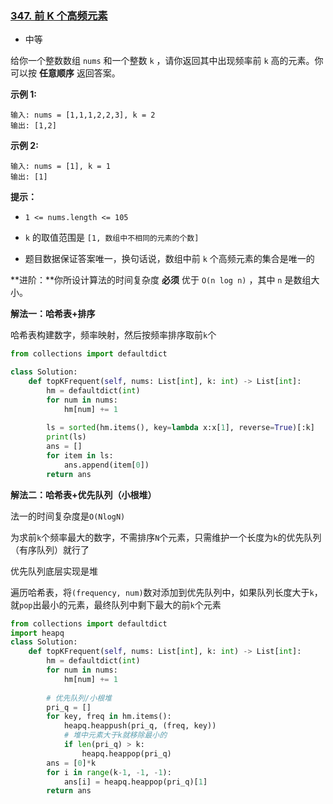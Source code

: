### [347. 前 K 个高频元素](https://leetcode.cn/problems/top-k-frequent-elements/)

- 中等

给你一个整数数组 `nums` 和一个整数 `k` ，请你返回其中出现频率前 `k` 高的元素。你可以按 **任意顺序** 返回答案。

**示例 1:**

```
输入: nums = [1,1,1,2,2,3], k = 2
输出: [1,2]
```

**示例 2:**

```
输入: nums = [1], k = 1
输出: [1]
```

**提示：**

- `1 <= nums.length <= 105`
- `k` 的取值范围是 `[1, 数组中不相同的元素的个数]`

- 题目数据保证答案唯一，换句话说，数组中前 `k` 个高频元素的集合是唯一的

**进阶：**你所设计算法的时间复杂度 **必须** 优于 `O(n log n)` ，其中 `n` 是数组大小。

**解法一：哈希表+排序**

哈希表构建数字，频率映射，然后按频率排序取前`k`个

```python
from collections import defaultdict

class Solution:
    def topKFrequent(self, nums: List[int], k: int) -> List[int]:
        hm = defaultdict(int)
        for num in nums:
            hm[num] += 1
        
        ls = sorted(hm.items(), key=lambda x:x[1], reverse=True)[:k]
        print(ls)
        ans = []
        for item in ls:
            ans.append(item[0])
        return ans
```

**解法二：哈希表+优先队列（小根堆）**

法一的时间复杂度是`O(NlogN)`

为求前`k`个频率最大的数字，不需排序`N`个元素，只需维护一个长度为`k`的优先队列（有序队列）就行了

优先队列底层实现是堆

遍历哈希表，将`(frequency, num)`数对添加到优先队列中，如果队列长度大于`k`，就`pop`出最小的元素，最终队列中剩下最大的前`k`个元素

```python
from collections import defaultdict
import heapq
class Solution:
    def topKFrequent(self, nums: List[int], k: int) -> List[int]:
        hm = defaultdict(int)
        for num in nums:
            hm[num] += 1
        
        # 优先队列/小根堆
        pri_q = []
        for key, freq in hm.items():
            heapq.heappush(pri_q, (freq, key))
            # 堆中元素大于k就移除最小的
            if len(pri_q) > k:
                heapq.heappop(pri_q)
        ans = [0]*k
        for i in range(k-1, -1, -1):
            ans[i] = heapq.heappop(pri_q)[1]
        return ans
```

